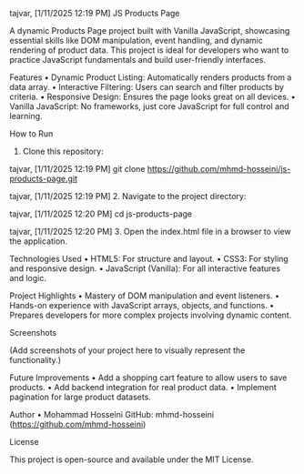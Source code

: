 tajvar, [1/11/2025 12:19 PM]
JS Products Page

A dynamic Products Page project built with Vanilla JavaScript, showcasing essential skills like DOM manipulation, event handling, and dynamic rendering of product data. This project is ideal for developers who want to practice JavaScript fundamentals and build user-friendly interfaces.

Features
 • Dynamic Product Listing: Automatically renders products from a data array.
 • Interactive Filtering: Users can search and filter products by criteria.
 • Responsive Design: Ensures the page looks great on all devices.
 • Vanilla JavaScript: No frameworks, just core JavaScript for full control and learning.

How to Run
 1. Clone this repository:

tajvar, [1/11/2025 12:19 PM]
git clone https://github.com/mhmd-hosseini/js-products-page.git

tajvar, [1/11/2025 12:19 PM]
2. Navigate to the project directory:

tajvar, [1/11/2025 12:20 PM]
cd js-products-page

tajvar, [1/11/2025 12:20 PM]
3. Open the index.html file in a browser to view the application.

Technologies Used
 • HTML5: For structure and layout.
 • CSS3: For styling and responsive design.
 • JavaScript (Vanilla): For all interactive features and logic.

Project Highlights
 • Mastery of DOM manipulation and event listeners.
 • Hands-on experience with JavaScript arrays, objects, and functions.
 • Prepares developers for more complex projects involving dynamic content.

Screenshots

(Add screenshots of your project here to visually represent the functionality.)

Future Improvements
 • Add a shopping cart feature to allow users to save products.
 • Add backend integration for real product data.
 • Implement pagination for large product datasets.

Author
 • Mohammad Hosseini
GitHub: mhmd-hosseini (https://github.com/mhmd-hosseini)

License

This project is open-source and available under the MIT License.
